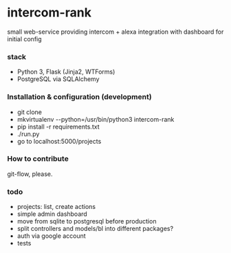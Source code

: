 # intercom-rank
small web-service providing intercom + alexa integration
with dashboard for initial config

### stack
- Python 3, Flask (Jinja2, WTForms)
- PostgreSQL via SQLAlchemy

### Installation & configuration (development)
- git clone
- mkvirtualenv --python=/usr/bin/python3 intercom-rank
- pip install -r requirements.txt
- ./run.py
- go to localhost:5000/projects

### How to contribute
git-flow, please.

### todo
- projects: list, create actions
- simple admin dashboard
- move from sqlite to postgresql before production
- split controllers and models/bl into different packages?
- auth via google account
- tests